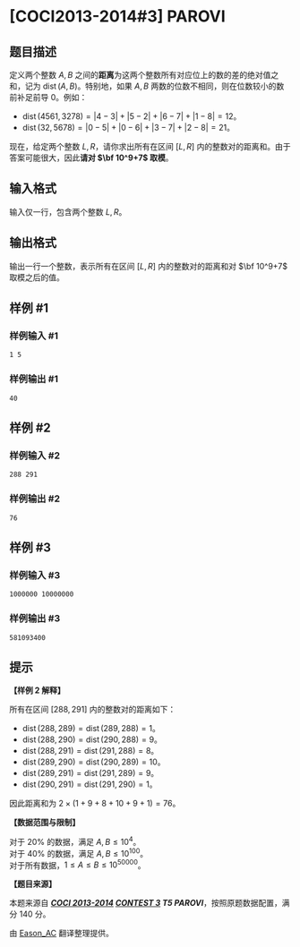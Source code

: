 # [COCI2013-2014#3] PAROVI

## 题目描述

定义两个整数 $A,B$ 之间的**距离**为这两个整数所有对应位上的数的差的绝对值之和，记为 $\operatorname{dist}(A,B)$。特别地，如果 $A,B$ 两数的位数不相同，则在位数较小的数前补足前导 $0$。例如：

- $\operatorname{dist}(4561,3278)=\left|4-3\right|+\left|5-2\right|+\left|6-7\right|+\left|1-8\right|=12$。
- $\operatorname{dist}(32,5678)=\left|0-5\right|+\left|0-6\right|+\left|3-7\right|+\left|2-8\right|=21$。

现在，给定两个整数 $L,R$，请你求出所有在区间 $[L,R]$ 内的整数对的距离和。由于答案可能很大，因此**请对 $\bf 10^9+7$ 取模**。

## 输入格式

输入仅一行，包含两个整数 $L,R$。

## 输出格式

输出一行一个整数，表示所有在区间 $[L,R]$ 内的整数对的距离和对 $\bf 10^9+7$ 取模之后的值。

## 样例 #1

### 样例输入 #1
```
1 5
```

### 样例输出 #1

```
40
```

## 样例 #2

### 样例输入 #2
```
288 291
```

### 样例输出 #2

```
76
```

## 样例 #3

### 样例输入 #3
```
1000000 10000000
```

### 样例输出 #3

```
581093400
```

## 提示

**【样例 2 解释】**

所有在区间 $[288,291]$ 内的整数对的距离如下：

- $\operatorname{dist}(288,289)=\operatorname{dist}(289,288)=1$。
- $\operatorname{dist}(288,290)=\operatorname{dist}(290,288)=9$。
- $\operatorname{dist}(288,291)=\operatorname{dist}(291,288)=8$。
- $\operatorname{dist}(289,290)=\operatorname{dist}(290,289)=10$。
- $\operatorname{dist}(289,291)=\operatorname{dist}(291,289)=9$。
- $\operatorname{dist}(290,291)=\operatorname{dist}(291,290)=1$。

因此距离和为 $2\times (1+9+8+10+9+1)=76$。

**【数据范围与限制】**

对于 $20\%$ 的数据，满足 $A,B\leqslant 10^4$。  
对于 $40\%$ 的数据，满足 $A,B\leqslant 10^{100}$。  
对于所有数据，$1\leqslant A\leqslant B\leqslant 10^{50000}$。

**【题目来源】**

本题来源自 **_[COCI 2013-2014](https://hsin.hr/coci/archive/2013_2014/) [CONTEST 3](https://hsin.hr/coci/archive/2013_2014/contest3_tasks.pdf) T5 PAROVI_**，按照原题数据配置，满分 $140$ 分。

由 [Eason_AC](https://www.luogu.com.cn/user/112917) 翻译整理提供。
